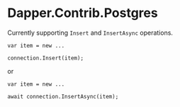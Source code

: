 # Dapper.Contrib.Postgres

Currently supporting `Insert` and `InsertAsync` operations.
```
var item = new ...

connection.Insert(item);
```
or
```
var item = new ...

await connection.InsertAsync(item);
```
